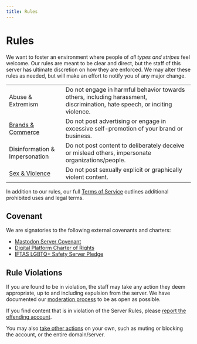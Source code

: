 ```yaml
---
title: Rules
---
```


# Rules

We want to foster an environment where people of _all types and stripes_ feel welcome.
Our rules are meant to be clear and direct, but the staff of this server has ultimate discretion on how they are enforced.
We may alter these rules as needed, but will make an effort to notify you of any major change.

|                                      |                                                                                                                            |
| ------------------------------------ | -------------------------------------------------------------------------------------------------------------------------- |
| Abuse & Extremism                    | Do not engage in harmful behavior towards others, including harassment, discrimination, hate speech, or inciting violence. |
| [Brands & Commerce](/rules/commerce) | Do not post advertising or engage in excessive self-promotion of your brand or business.                                   |
| Disinformation & Impersonation       | Do not post content to deliberately deceive or mislead others, impersonate organizations/people.                           |
| [Sex & Violence](/rules/explicit)    | Do not post sexually explicit or graphically violent content.                                                              |

In addition to our rules, our full [Terms of Service](https://vmst.io/terms-of-service) outlines additional prohibited uses and legal terms.

## Covenant

We are signatories to the following external covenants and charters:

- [Mastodon Server Covenant](https://joinmastodon.org/covenant)
- [Digital Platform Charter of Rights](https://respectfulplatforms.org)
- [IFTAS LGBTQ+ Safety Server Pledge](https://about.iftas.org/2024/01/30/targeted-misgendering-and-deadnaming-in-the-fediverse/)

## Rule Violations

If you are found to be in violation, the staff may take any action they deem appropriate, up to and including expulsion from the server.
We have documented our [moderation process](/rules/moderation) to be as open as possible.

If you find content that is in violation of the Server Rules, please [report the offending account](https://docs.joinmastodon.org/user/moderating/#report).

You may also [take other actions](https://docs.joinmastodon.org/user/moderating/) on your own, such as muting or blocking the account, or the entire domain/server.
